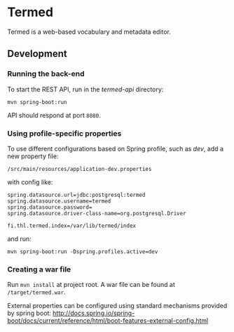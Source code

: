 # Termed

Termed is a web-based vocabulary and metadata editor.

## Development

### Running the back-end

To start the REST API, run in the *termed-api* directory:
```
mvn spring-boot:run
```
API should respond at port `8080`.

### Using profile-specific properties

To use different configurations based on Spring profile, such as *dev*, add a new property
file:
```
/src/main/resources/application-dev.properties
```
with config like:
```
spring.datasource.url=jdbc:postgresql:termed
spring.datasource.username=termed
spring.datasource.password=
spring.datasource.driver-class-name=org.postgresql.Driver

fi.thl.termed.index=/var/lib/termed/index
```

and run:
```
mvn spring-boot:run -Dspring.profiles.active=dev
```

### Creating a war file

Run `mvn install` at project root. A war file can be found at `/target/termed.war`.

External properties can be configured using standard mechanisms provided by spring boot:
http://docs.spring.io/spring-boot/docs/current/reference/html/boot-features-external-config.html
